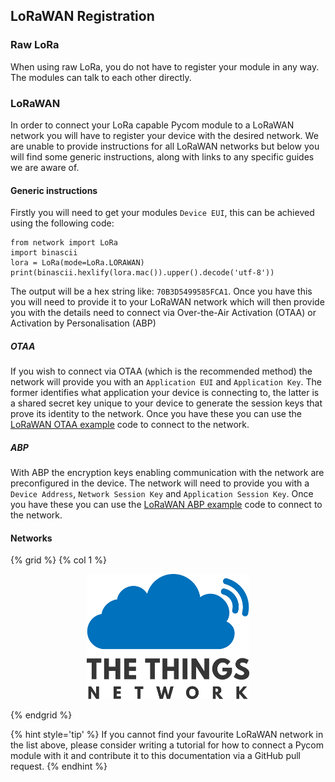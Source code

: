 ## LoRaWAN Registration

### Raw LoRa
When using raw LoRa, you do not have to register your module in any way. The
modules can talk to each other directly.

### LoRaWAN
In order to connect your LoRa capable Pycom module to a LoRaWAN network you will
have to register your device with the desired network. We are unable to provide
instructions for all LoRaWAN networks but below you will find some generic
instructions, along with links to any specific guides we are aware of.

#### Generic instructions

Firstly you will need to get your modules `Device EUI`, this can be achieved
using the following code:

```
from network import LoRa
import binascii
lora = LoRa(mode=LoRa.LORAWAN)
print(binascii.hexlify(lora.mac()).upper().decode('utf-8'))
```

The output will be a hex string like: `70B3D5499585FCA1`. Once you have this
you will need to provide it to your LoRaWAN network which will then provide you
with the details need to connect via Over-the-Air Activation (OTAA) or
Activation by Personalisation (ABP)

##### OTAA
If you wish to connect via OTAA (which is the recommended method) the network
will provide you with an `Application EUI` and `Application Key`. The former
identifies what application your device is connecting to, the latter is a shared
secret key unique to your device to generate the session keys that prove its
identity to the network. Once you have these you can use the
[LoRaWAN OTAA example](../../tutorials/lopy/lorawan-otaa.md) code to connect to
the network.

##### ABP
With ABP the encryption keys enabling communication with the network are
preconfigured in the device. The network will need to provide you with a
`Device Address`, `Network Session Key` and `Application Session Key`. Once you
have these you can use the
[LoRaWAN ABP example](../../tutorials/lopy/lorawan-otaa.md) code to connect to
the network.

#### Networks
{% grid %}
  {% col 1 %}<a href="lora/TTN.md"><p align="center"><img src ="./lora/img/ttn.png" height="200"></p></a>
{% endgrid %}


{% hint style='tip' %}
If you cannot find your favourite LoRaWAN network in the list above, please
consider writing a tutorial for how to connect a Pycom module with it and
contribute it to this documentation via a GitHub pull request.
{% endhint %}
